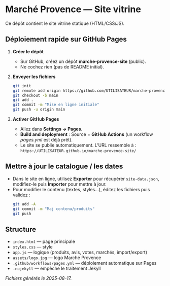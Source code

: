 # Marché Provence — Site vitrine

Ce dépôt contient le site vitrine statique (HTML/CSS/JS).

## Déploiement rapide sur GitHub Pages

1. **Créer le dépôt**
   - Sur GitHub, créez un dépôt **marche-provence-site** (public).
   - Ne cochez rien (pas de README initial).

2. **Envoyer les fichiers**
   ```bash
   git init
   git remote add origin https://github.com/UTILISATEUR/marche-provence-site.git
   git checkout -b main
   git add .
   git commit -m "Mise en ligne initiale"
   git push -u origin main
   ```

3. **Activer GitHub Pages**
   - Allez dans **Settings → Pages**.
   - **Build and deployment** : Source = **GitHub Actions** (un workflow *pages.yml* est déjà prêt).
   - Le site se publie automatiquement. L’URL ressemble à :
     `https://UTILISATEUR.github.io/marche-provence-site/`

## Mettre à jour le catalogue / les dates
- Dans le site en ligne, utilisez **Exporter** pour récupérer `site-data.json`,
  modifiez-le puis **Importer** pour mettre à jour.
- Pour modifier le contenu (textes, styles…), éditez les fichiers puis validez :
  ```bash
  git add -A
  git commit -m "Maj contenu/produits"
  git push
  ```

## Structure
- `index.html` — page principale
- `styles.css` — style
- `app.js` — logique (produits, avis, votes, marchés, import/export)
- `assets/logo.jpg` — logo Marché Provence
- `.github/workflows/pages.yml` — déploiement automatique sur Pages
- `.nojekyll` — empêche le traitement Jekyll

_Fichiers générés le 2025-08-17._

